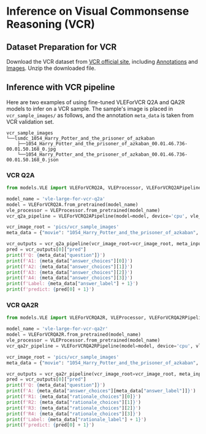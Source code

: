 # Inference on Visual Commonsense Reasoning (VCR)

## Dataset Preparation for VCR

Download the VCR dataset from [VCR official site](https://visualcommonsense.com/download/), including [Annotations](https://s3.us-west-2.amazonaws.com/ai2-rowanz/vcr1annots.zip) and [Images](https://s3.us-west-2.amazonaws.com/ai2-rowanz/vcr1images.zip).
Unzip the downloaded file.

## Inference with VCR pipeline

Here are two examples of using fine-tuned VLEForVCR Q2A and QA2R models to infer on a VCR sample.
The sample's image is placed in `vcr_sample_images/` as follows, and the annotation `meta_data` is taken from VCR validation set.

    vcr_sample_images
    └──lsmdc_1054_Harry_Potter_and_the_prisoner_of_azkaban
        ├──1054_Harry_Potter_and_the_prisoner_of_azkaban_00.01.46.736-00.01.50.168_0.jpg
        └──1054_Harry_Potter_and_the_prisoner_of_azkaban_00.01.46.736-00.01.50.168_0.json

### VCR Q2A
```python
from models.VLE import VLEForVCRQ2A, VLEProcessor, VLEForVCRQ2APipeline

model_name = 'vle-large-for-vcr-q2a'
model = VLEForVCRQ2A.from_pretrained(model_name)
vle_processor = VLEProcessor.from_pretrained(model_name)
vcr_q2a_pipeline = VLEForVCRQ2APipeline(model=model, device='cpu', vle_processor=vle_processor)

vcr_image_root = 'pics/vcr_sample_images'
meta_data = {"movie": "1054_Harry_Potter_and_the_prisoner_of_azkaban", "objects": ["person", "person", "person", "car", "cellphone", "clock"], "interesting_scores": [-1, 0], "answer_likelihood": "possible", "img_fn": "lsmdc_1054_Harry_Potter_and_the_prisoner_of_azkaban/1054_Harry_Potter_and_the_prisoner_of_azkaban_00.01.46.736-00.01.50.168@0.jpg", "metadata_fn": "lsmdc_1054_Harry_Potter_and_the_prisoner_of_azkaban/1054_Harry_Potter_and_the_prisoner_of_azkaban_00.01.46.736-00.01.50.168@0.json", "answer_orig": "No, 1 is a visitor.", "question_orig": "Does 1 live in this house?", "rationale_orig": "1 is wearing outerwear, holding an umbrella, and there is a car outside.", "question": ["Does", [0], "live", "in", "this", "house", "?"], "answer_match_iter": [2, 3, 0, 1], "answer_sources": [10104, 5332, 1, 16646], "answer_choices": [["No", ",", [0], "lives", "nowhere", "close", "."], ["Yes", ",", [0], "works", "there", "."], ["No", ",", [0], "is", "a", "visitor", "."], ["No", [1], "does", "not", "belong", "here", "."]], "answer_label": 2, "rationale_choices": [[[0], "is", "nicely", "dressed", "with", "a", "tie", ".", "people", "dress", "up", "when", "they", "visit", "someone", "else", "."], [[2], "sits", "comfortably", "in", "a", "chair", ",", "reading", "papers", ",", "while", "it", "seems", [0], "has", "just", "arrived", "and", "is", "settling", "in", "."], [[1], "is", "wearing", "a", "coat", "and", "muff", "and", "is", "sitting", "as", "if", "a", "visitor", "."], [[0], "is", "wearing", "outerwear", ",", "holding", "an", "umbrella", ",", "and", "there", "is", "a", "car", "outside", "."]], "rationale_sources": [26162, 12999, 6661, 1], "rationale_match_iter": [1, 3, 2, 0], "rationale_label": 3, "img_id": "val-0", "question_number": 1, "annot_id": "val-1", "match_fold": "val-0", "match_index": 1}

vcr_outputs = vcr_q2a_pipeline(vcr_image_root=vcr_image_root, meta_inputs=meta_data)
pred = vcr_outputs[0]["pred"]
print(f'Q: {meta_data["question"]}')
print(f'A1: {meta_data["answer_choices"][0]}')
print(f'A2: {meta_data["answer_choices"][1]}')
print(f'A3: {meta_data["answer_choices"][2]}')
print(f'A4: {meta_data["answer_choices"][3]}')
print(f'Label: {meta_data["answer_label"] + 1}')
print(f'predict: {pred[0] + 1}')
```

### VCR QA2R
```python
from models.VLE import VLEForVCRQA2R, VLEProcessor, VLEForVCRQA2RPipeline

model_name = 'vle-large-for-vcr-qa2r'
model = VLEForVCRQA2R.from_pretrained(model_name)
vle_processor = VLEProcessor.from_pretrained(model_name)
vcr_qa2r_pipeline = VLEForVCRQA2RPipeline(model=model, device='cpu', vle_processor=vle_processor)

vcr_image_root = 'pics/vcr_sample_images'
meta_data = {"movie": "1054_Harry_Potter_and_the_prisoner_of_azkaban", "objects": ["person", "person", "person", "car", "cellphone", "clock"], "interesting_scores": [-1, 0], "answer_likelihood": "possible", "img_fn": "lsmdc_1054_Harry_Potter_and_the_prisoner_of_azkaban/1054_Harry_Potter_and_the_prisoner_of_azkaban_00.01.46.736-00.01.50.168@0.jpg", "metadata_fn": "lsmdc_1054_Harry_Potter_and_the_prisoner_of_azkaban/1054_Harry_Potter_and_the_prisoner_of_azkaban_00.01.46.736-00.01.50.168@0.json", "answer_orig": "No, 1 is a visitor.", "question_orig": "Does 1 live in this house?", "rationale_orig": "1 is wearing outerwear, holding an umbrella, and there is a car outside.", "question": ["Does", [0], "live", "in", "this", "house", "?"], "answer_match_iter": [2, 3, 0, 1], "answer_sources": [10104, 5332, 1, 16646], "answer_choices": [["No", ",", [0], "lives", "nowhere", "close", "."], ["Yes", ",", [0], "works", "there", "."], ["No", ",", [0], "is", "a", "visitor", "."], ["No", [1], "does", "not", "belong", "here", "."]], "answer_label": 2, "rationale_choices": [[[0], "is", "nicely", "dressed", "with", "a", "tie", ".", "people", "dress", "up", "when", "they", "visit", "someone", "else", "."], [[2], "sits", "comfortably", "in", "a", "chair", ",", "reading", "papers", ",", "while", "it", "seems", [0], "has", "just", "arrived", "and", "is", "settling", "in", "."], [[1], "is", "wearing", "a", "coat", "and", "muff", "and", "is", "sitting", "as", "if", "a", "visitor", "."], [[0], "is", "wearing", "outerwear", ",", "holding", "an", "umbrella", ",", "and", "there", "is", "a", "car", "outside", "."]], "rationale_sources": [26162, 12999, 6661, 1], "rationale_match_iter": [1, 3, 2, 0], "rationale_label": 3, "img_id": "val-0", "question_number": 1, "annot_id": "val-1", "match_fold": "val-0", "match_index": 1}

vcr_outputs = vcr_qa2r_pipeline(vcr_image_root=vcr_image_root, meta_inputs=meta_data)
pred = vcr_outputs[0]["pred"]
print(f'Q: {meta_data["question"]}')
print(f'A: {meta_data["answer_choices"][meta_data["answer_label"]]}')
print(f'R1: {meta_data["rationale_choices"][0]}')
print(f'R2: {meta_data["rationale_choices"][1]}')
print(f'R3: {meta_data["rationale_choices"][2]}')
print(f'R4: {meta_data["rationale_choices"][3]}')
print(f'Label: {meta_data["rationale_label"] + 1}')
print(f'predict: {pred[0] + 1}')
```
